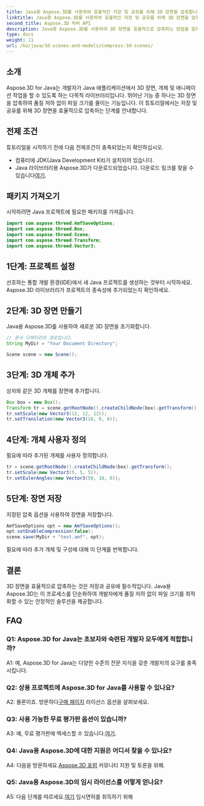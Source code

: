 ```yaml
---
title: Java용 Aspose.3D를 사용하여 효율적인 저장 및 공유를 위해 3D 장면을 압축합니다.
linktitle: Java용 Aspose.3D를 사용하여 효율적인 저장 및 공유를 위해 3D 장면을 압축합니다.
second_title: Aspose.3D 자바 API
description: Java용 Aspose.3D를 사용하여 3D 장면을 효율적으로 압축하는 방법을 알아보세요. 최적의 저장 및 공유를 위한 단계별 가이드를 따르세요.
type: docs
weight: 11
url: /ko/java/3d-scenes-and-models/compress-3d-scenes/
---
```

## 소개

Aspose.3D for Java는 개발자가 Java 애플리케이션에서 3D 장면, 개체 및 애니메이션 작업을 할 수 있도록 하는 다목적 라이브러리입니다. 뛰어난 기능 중 하나는 3D 장면을 압축하여 품질 저하 없이 파일 크기를 줄이는 기능입니다. 이 튜토리얼에서는 저장 및 공유를 위해 3D 장면을 효율적으로 압축하는 단계를 안내합니다.

## 전제 조건

튜토리얼을 시작하기 전에 다음 전제조건이 충족되었는지 확인하십시오.

- 컴퓨터에 JDK(Java Development Kit)가 설치되어 있습니다.
- Java 라이브러리용 Aspose.3D가 다운로드되었습니다. 다운로드 링크를 찾을 수 있습니다[여기](https://releases.aspose.com/3d/java/).

## 패키지 가져오기

시작하려면 Java 프로젝트에 필요한 패키지를 가져옵니다.

```java
import com.aspose.threed.AmfSaveOptions;
import com.aspose.threed.Box;
import com.aspose.threed.Scene;
import com.aspose.threed.Transform;
import com.aspose.threed.Vector3;
```

## 1단계: 프로젝트 설정

선호하는 통합 개발 환경(IDE)에서 새 Java 프로젝트를 생성하는 것부터 시작하세요. Aspose.3D 라이브러리가 프로젝트의 종속성에 추가되었는지 확인하세요.

## 2단계: 3D 장면 만들기

Java용 Aspose.3D를 사용하여 새로운 3D 장면을 초기화합니다.

```java
// 문서 디렉터리의 경로입니다.
String MyDir = "Your Document Directory";

Scene scene = new Scene();
```

## 3단계: 3D 개체 추가

상자와 같은 3D 개체를 장면에 추가합니다.

```java
Box box = new Box();
Transform tr = scene.getRootNode().createChildNode(box).getTransform();
tr.setScale(new Vector3(12, 12, 12));
tr.setTranslation(new Vector3(10, 0, 0));
```

## 4단계: 개체 사용자 정의

필요에 따라 추가된 개체를 사용자 정의합니다.

```java
tr = scene.getRootNode().createChildNode(box).getTransform();
tr.setScale(new Vector3(5, 5, 5));
tr.setEulerAngles(new Vector3(50, 10, 0));
```

## 5단계: 장면 저장

지정된 압축 옵션을 사용하여 장면을 저장합니다.

```java
AmfSaveOptions opt = new AmfSaveOptions();
opt.setEnableCompression(false);
scene.save(MyDir + "test.amf", opt);
```

필요에 따라 추가 개체 및 구성에 대해 이 단계를 반복합니다.

## 결론

3D 장면을 효율적으로 압축하는 것은 저장과 공유에 필수적입니다. Java용 Aspose.3D는 이 프로세스를 단순화하여 개발자에게 품질 저하 없이 파일 크기를 최적화할 수 있는 안정적인 솔루션을 제공합니다.

## FAQ

### Q1: Aspose.3D for Java는 초보자와 숙련된 개발자 모두에게 적합합니까?

A1: 예, Aspose.3D for Java는 다양한 수준의 전문 지식을 갖춘 개발자의 요구를 충족시킵니다.

### Q2: 상용 프로젝트에 Aspose.3D for Java를 사용할 수 있나요?

 A2: 물론이죠. 방문하다[구매 페이지](https://purchase.aspose.com/buy) 라이선스 옵션을 살펴보세요.

### Q3: 사용 가능한 무료 평가판 옵션이 있습니까?

 A3: 예, 무료 평가판에 액세스할 수 있습니다.[여기](https://releases.aspose.com/).

### Q4: Java용 Aspose.3D에 대한 지원은 어디서 찾을 수 있나요?

 A4: 다음을 방문하세요.[Aspose.3D 포럼](https://forum.aspose.com/c/3d/18) 커뮤니티 지원 및 토론을 위해.

### Q5: Java용 Aspose.3D의 임시 라이선스를 어떻게 얻나요?

 A5: 다음 단계를 따르세요.[여기](https://purchase.aspose.com/temporary-license/) 임시면허를 취득하기 위해
